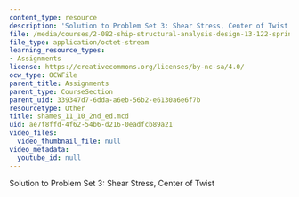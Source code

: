 ```yaml
---
content_type: resource
description: 'Solution to Problem Set 3: Shear Stress, Center of Twist'
file: /media/courses/2-082-ship-structural-analysis-design-13-122-spring-2003/ae7f8ffd4f6254b6d2160eadfcb89a21_shames_11_10_2nd_ed.mcd
file_type: application/octet-stream
learning_resource_types:
- Assignments
license: https://creativecommons.org/licenses/by-nc-sa/4.0/
ocw_type: OCWFile
parent_title: Assignments
parent_type: CourseSection
parent_uid: 339347d7-6dda-a6eb-56b2-e6130a6e6f7b
resourcetype: Other
title: shames_11_10_2nd_ed.mcd
uid: ae7f8ffd-4f62-54b6-d216-0eadfcb89a21
video_files:
  video_thumbnail_file: null
video_metadata:
  youtube_id: null
---
```

Solution to Problem Set 3: Shear Stress, Center of Twist